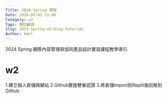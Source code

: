 ```yaml
---
Title: 2024 Spring 課程
Date: 2024-03-01 22:00
Category: w2
Tags: 網誌編寫
Slug: 2024-Spring-w2-blog-tutorial
Author: kmol
---
```


2024 Spring 網際內容管理與協同產品設計實習課程教學導引.

<!-- PELICAN_END_SUMMARY -->
# w2
1.建立個人倉儲與網站
2.Github實施雙重認證
3.將倉儲import到Replit後回推到Github
